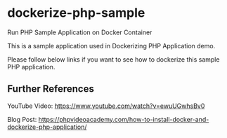 # dockerize-php-sample
Run PHP Sample Application on Docker Container

This is a sample application used in Dockerizing PHP Application demo.

Please follow below links if you want to see how to dockerize this sample PHP application.

## Further References

YouTube Video: 
https://www.youtube.com/watch?v=ewuUGwhsBv0

Blog Post: 
https://phpvideoacademy.com/how-to-install-docker-and-dockerize-php-application/
